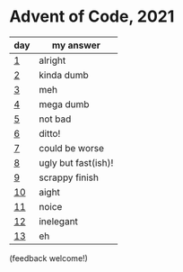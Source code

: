 # Advent of Code, 2021

| day | my answer |
| --- | --- |
| [1](src/days/day1.clj) | alright |
| [2](src/days/day2.clj) | kinda dumb |
| [3](src/days/day3.clj) | meh | 
| [4](src/days/day4.clj) | mega dumb | 
| [5](src/days/day5.clj) | not bad | 
| [6](src/days/day6.clj) | ditto! |
| [7](src/days/day7.clj) | could be worse |
| [8](src/days/day8.clj) | ugly but fast(ish)! |
| [9](src/days/day9.clj) | scrappy finish |
| [10](src/days/day10.clj) | aight |
| [11](src/days/day11.clj) | noice |
| [12](src/days/day12.clj) | inelegant |
| [13](src/days/day13.clj) | eh |

(feedback welcome!)
